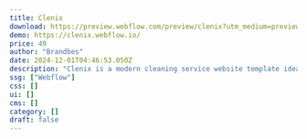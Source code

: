 ```yaml
---
title: Clenix
download: https://preview.webflow.com/preview/clenix?utm_medium=preview_link&utm_source=designer&utm_content=clenix&preview=91a9d9f578eefa14e342da753b4f5313&workflow=preview
demo: https://clenix.webflow.io/
price: 49
author: "Brandbes"
date: 2024-12-01T04:46:53.050Z
description: "Clenix is a modern cleaning service website template ideal for any cleaning company. This customizable cleaning template offers a professional layout, perfect for creating a standout cleaning website. It's designed to showcase your cleaning service."
ssg: ["Webflow"]
css: []
ui: []
cms: []
category: []
draft: false
---
```

